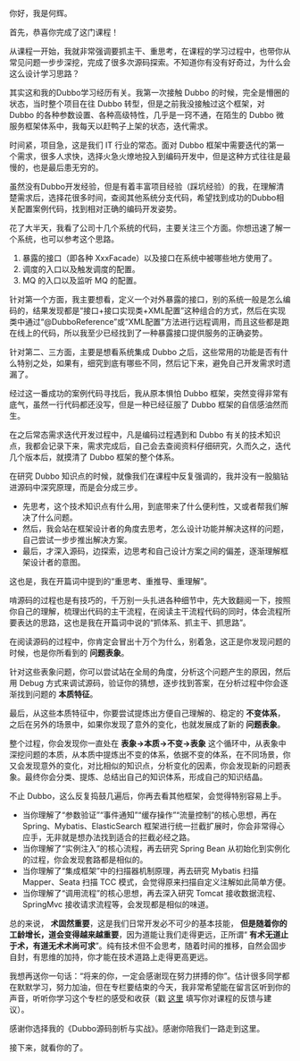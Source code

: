 你好，我是何辉。

首先，恭喜你完成了这门课程！

从课程一开始，我就非常强调要抓主干、重思考，在课程的学习过程中，也带你从常见问题一步步深挖，完成了很多次源码探索。不知道你有没有好奇过，为什么会这么设计学习思路？

其实这和我的Dubbo学习经历有关。我第一次接触 Dubbo 的时候，完全是懵圈的状态，当时整个项目在往 Dubbo 转型，但是之前我没接触过这个框架，对 Dubbo 的各种参数设置、各种高级特性，几乎是一窍不通，在陌生的 Dubbo 微服务框架体系中，我每天以赶鸭子上架的状态，迭代需求。

时间紧，项目急，这是我们 IT 行业的常态。面对 Dubbo 框架中需要迭代的第一个需求，很多人求快，选择火急火燎地投入到编码开发中，但是这种方式往往是最慢的，也是最后患无穷的。

虽然没有Dubbo开发经验，但是有着丰富项目经验（踩坑经验）的我，在理解清楚需求后，选择花很多时间，查阅其他系统分支代码，希望找到成功的Dubbo相关配置案例代码，找到相对正确的编码开发姿势。

花了大半天，我看了公司十几个系统的代码，主要关注三个方面。你想迅速了解一个系统，也可以参考这个思路。

1. 暴露的接口（即各种 XxxFacade）以及接口在系统中被哪些地方使用了。
2. 调度的入口以及触发调度的配置。
3. MQ 的入口以及监听 MQ 的配置。

针对第一个方面，我主要想看，定义一个对外暴露的接口，别的系统一般是怎么编码的，结果发现都是“接口+接口实现类+XML配置”这种组合的方式，然后在实现类中通过“@DubboReference”或“XML配置”方法进行远程调用，而且这些都是跑在线上的代码，所以我至少已经找到了一种暴露接口提供服务的正确姿势。

针对第二、三方面，主要是想看系统集成 Dubbo 之后，这些常用的功能是否有什么特别之处，如果有，细究到底有哪些不同，然后记下来，避免自己开发需求时遗漏了。

经过这一番成功的案例代码寻找后，我从原本惧怕 Dubbo 框架，突然变得非常有底气，虽然一行代码都还没写，但是一种已经征服了 Dubbo 框架的自信感油然而生。

在之后常态需求迭代开发过程中，凡是编码过程遇到和 Dubbo 有关的技术知识点，我都会记录下来，需求完成后，自己会去查阅资料仔细研究，久而久之，迭代几个版本后，就摸清了 Dubbo 框架的整个体系。

在研究 Dubbo 知识点的时候，就像我们在课程中反复强调的，我并没有一股脑钻进源码中深究原理，而是会分成三步。

- 先思考，这个技术知识点有什么用，到底带来了什么便利性，又或者帮我们解决了什么问题。
- 然后，我会站在框架设计者的角度去思考，怎么设计功能并解决这样的问题，自己尝试一步步推出解决方案。
- 最后，才深入源码，边探索，边思考和自己设计方案之间的偏差，逐渐理解框架设计者的意图。

这也是，我在开篇词中提到的“重思考、重推导、重理解”。

啃源码的过程也是有技巧的，千万别一头扎进各种细节中，先大致翻阅一下，按照你自己的理解，梳理出代码的主干流程，在阅读主干流程代码的同时，体会流程所要表达的思路，这也是我在开篇词中说的“抓体系、抓主干、抓思路”。

在阅读源码的过程中，你肯定会冒出十万个为什么，别着急，这正是你发现问题的时候，也是你所看到的 **问题表象**。

针对这些表象问题，你可以尝试站在全局的角度，分析这个问题产生的原因，然后用 Debug 方式来调试源码，验证你的猜想，逐步找到答案，在分析过程中你会逐渐找到问题的 **本质特征**。

最后，从这些本质特征中，你要尝试提炼出方便自己理解的、稳定的 **不变体系**，之后在另外的场景中，如果你发现了意外的变化，也就发展成了新的 **问题表象**。

整个过程，你会发现你一直处在 **表象->本质->不变->表象** 这个循环中，从表象中深挖问题的本质，从本质中提炼出不变的体系，依据不变的体系，在不同场景，你又会发现意外的变化，对比相似的知识点，分析变化的因素，你会发现新的问题表象。最终你会分类、提炼、总结出自己的知识体系，形成自己的知识结晶。

不止 Dubbo，这么反复捣鼓几遍后，你再去看其他框架，会觉得特别容易上手。

- 当你理解了“参数验证”“事件通知”“缓存操作”“流量控制”的核心思想，再在 Spring、Mybatis、ElasticSearch 框架进行统一拦截扩展时，你会非常得心应手，无非就是想办法找到适合的拦截必经之路。
- 当你理解了“实例注入”的核心流程，再去研究 Spring Bean 从初始化到实例化的过程，你会发现套路都是相似的。
- 当你理解了“集成框架”中的扫描器机制原理，再去研究 Mybatis 扫描 Mapper、Seata 扫描 TCC 模式，会觉得原来扫描自定义注解如此简单方便。
- 当你理解了“调用流程”的核心思想，再去深入研究 Tomcat 接收数据流程、SpringMvc 接收请求流程等，会发现都是相似的味道。

总的来说， **术固然重要**，这是我们日常开发必不可少的基本技能， **但是随着你的工龄增长，道会变得越来越重要**，因为道能让我们走得更远，正所谓“ **有术无道止于术，有道无术术尚可求**”。纯有技术但不会思考，随着时间的推移，自然会固步自封，有思维的加持，你才能在技术道路上走得更高更远。

我想再送你一句话：“将来的你，一定会感谢现在努力拼搏的你”。估计很多同学都在默默学习，努力加油，但在专栏要结束的今天，我非常希望能在留言区听到你的声音，听听你学习这个专栏的感受和收获（戳 [这里](https://jinshuju.net/f/tMo11q) 填写你对课程的反馈与建议）。

感谢你选择我的《Dubbo源码剖析与实战》。感谢你陪我们一路走到这里。

接下来，就看你的了。
